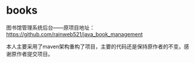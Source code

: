 # books
图书馆管理系统后台——原项目地址：https://github.com/rainweb521/java_book_management

本人主要采用了maven架构重构了项目，主要的代码还是保持原作者的不变。感谢原作者提交项目。
